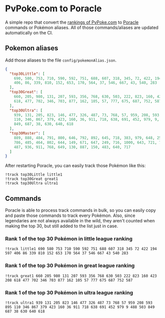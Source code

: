 # PvPoke.com to Poracle
A simple repo that convert the [rankings of PvPoke.com](https://pvpoke.com/rankings/) to [Poracle](https://github.com/KartulUdus/PoracleJS) commands or Pokémon aliases. 
All of those commands/aliases are updated automatically on the CI.

## Pokemon aliases
Add those aliases to the file `config/pokemonAlias.json`. 

<!-- aliases-start -->
```json
{
  "top30Little": [
    690, 580, 753, 710, 590, 592, 751, 688, 607, 318, 345, 72, 422, 194, 597,
    406, 86, 339, 810, 152, 653, 170, 564, 37, 546, 667, 43, 540, 283
  ],
  "top30Great": [
    660, 205, 980, 131, 207, 593, 356, 768, 630, 503, 222, 823, 160, 423, 208,
    618, 477, 702, 346, 703, 877, 162, 105, 57, 777, 675, 687, 752, 587
  ],
  "top30Ultra": [
    939, 131, 205, 823, 146, 477, 326, 487, 73, 768, 57, 959, 208, 593, 895,
    110, 346, 867, 379, 423, 160, 36, 911, 718, 638, 691, 452, 979, 9, 488, 503,
    849, 687, 38, 630, 640, 618
  ],
  "top30Master": [
    889, 888, 484, 791, 800, 646, 792, 892, 645, 718, 383, 979, 648, 250, 376,
    786, 485, 464, 802, 644, 149, 671, 647, 249, 716, 1000, 643, 721, 787, 809,
    487, 936, 911, 768, 649, 130, 887, 150, 483, 640, 717
  ]
}
```
<!-- aliases-end -->

After restarting Poracle, you can easily track those Pokémon like this:
```shell
!track top30Little little1
!track top30Great great1
!track top30Ultra ultra1
```

## Commands
Poracle is able to process track commands in bulk, so you can easily copy and paste those commands to track every Pokémon. 
Also, since legendaries are not always available in the wild, they aren't counted when making the top 30, but still added to the list just in case.

### Rank 1 of the top 30 Pokémon in little league ranking
<!-- top30little-start -->
```
!track little1 690 580 753 710 590 592 751 688 607 318 345 72 422 194 597 406 86 339 810 152 653 170 564 37 546 667 43 540 283
```
<!-- top30little-end -->

### Rank 1 of the top 30 Pokémon in great league ranking
<!-- top30great-start -->
```
!track great1 660 205 980 131 207 593 356 768 630 503 222 823 160 423 208 618 477 702 346 703 877 162 105 57 777 675 687 752 587
```
<!-- top30great-end -->

### Rank 1 of the top 30 Pokémon in ultra league ranking
<!-- top30ultra-start -->
```
!track ultra1 939 131 205 823 146 477 326 487 73 768 57 959 208 593 895 110 346 867 379 423 160 36 911 718 638 691 452 979 9 488 503 849 687 38 630 640 618
```
<!-- top30ultra-end -->
